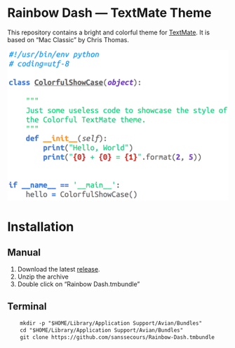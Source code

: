 # Rainbow Dash — TextMate Theme

This repository contains a bright and colorful theme for [TextMate](https://github.com/textmate/textmate). It is based on “Mac Classic” by Chris Thomas.

![Preview image for the Rainbow Dash TextMate theme](Documentation/Preview.png)

# Installation

## Manual

1. Download the latest [release][].
2. Unzip the archive
3. Double click on “Rainbow Dash.tmbundle”

[release]: http://github.com/sanssecours/Rainbow-Dash.tmbundle/releases

## Terminal

```shell
    mkdir -p "$HOME/Library/Application Support/Avian/Bundles"
    cd "$HOME/Library/Application Support/Avian/Bundles"
	git clone https://github.com/sanssecours/Rainbow-Dash.tmbundle
```

